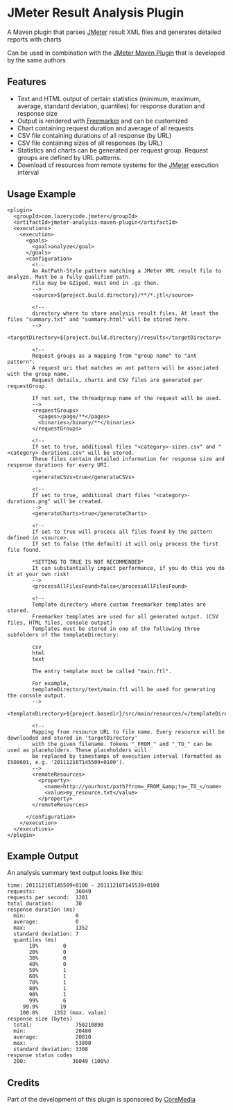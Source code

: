 JMeter Result Analysis Plugin
======================

A Maven plugin that parses [JMeter][2] result XML files and generates detailed reports with charts

Can be used in combination with the [JMeter Maven Plugin][1] that is developed by the same authors

Features
--------
* Text and HTML output of certain statistics (minimum, maximum, average, standard deviation, quantiles) for response duration and response size
* Output is rendered with [Freemarker][4] and can be customized
* Chart containing request duration and average of all requests
* CSV file containing durations of all response (by URL)
* CSV file containing sizes of all responses (by URL)
* Statistics and charts can be generated per request group. Request groups are defined by URL patterns.
* Download of resources from remote systems for the [JMeter][2] execution interval

Usage Example
-------------

    <plugin>
      <groupId>com.lazerycode.jmeter</groupId>
      <artifactId>jmeter-analysis-maven-plugin</artifactId>
      <executions>
        <execution>
          <goals>
            <goal>analyze</goal>
          </goals>
          <configuration>
            <!--
            An AntPath-Style pattern matching a JMeter XML result file to analyze. Must be a fully qualified path.
            File may be GZiped, must end in .gz then.
            -->
            <source>${project.build.directory}/**/*.jtl</source>

            <!--
            directory where to store analysis result files. At least the files "summary.txt" and "summary.html" will be stored here.
            -->
            <targetDirectory>${project.build.directory}/results</targetDirectory>

            <!--
            Request groups as a mapping from "group name" to "ant pattern".
            A request uri that matches an ant pattern will be associated with the group name.
            Request details, charts and CSV files are generated per requestGroup.

            If not set, the threadgroup name of the request will be used.
            -->
            <requestGroups>
              <pages>/page/**</pages>
              <binaries>/binary/**</binaries>
            </requestGroups>

            <!--
            If set to true, additional files "<category>-sizes.csv" and "<category>-durations.csv" will be stored.
            These files contain detailed information for response size and response durations for every URI.
            -->
            <generateCSVs>true</generateCSVs>

            <!--
            If set to true, additional chart files "<category>-durations.png" will be created.
            -->
            <generateCharts>true</generateCharts>

            <!--
            If set to true will process all files found by the pattern defined in <source>.
            If set to false (the default) it will only process the first file found.

            *SETTING TO TRUE IS NOT RECOMMENDED*
            It can substantially impact performance, if you do this you do it at your own risk!
            -->
            <processAllFilesFound>false</processAllFilesFound>

            <!--
            Template directory where custom freemarker templates are stored.
            Freemarker templates are used for all generated output. (CSV files, HTML files, console output)
            Templates must be stored in one of the following three subfolders of the templateDirectory:

            csv
            html
            text

            The entry template must be called "main.ftl".

            For example,
            templateDirectory/text/main.ftl will be used for generating the console output.
            -->
            <templateDirectory>${project.basedir}/src/main/resources/</templateDirectory>

            <!--
            Mapping from resource URL to file name. Every resource will be downloaded and stored in 'targetDirectory'
            with the given filename. Tokens "_FROM_" and "_TO_" can be used as placeholders. These placeholders will
            be replaced by timestamps of execution interval (formatted as ISO8601, e.g. '20111216T145509+0100').
            -->
            <remoteResources>
              <property>
                <name>http://yourhost/path?from=_FROM_&amp;to=_TO_</name>
                <value>my_resource.txt</value>
              </property>
            </remoteResources>

          </configuration>
        </execution>
      </executions>
    </plugin>

Example Output
--------------
An analysis summary text output looks like this:


    time: 20111216T145509+0100 - 20111216T145539+0100
    requests:             36049
    requests per second:  1201
    total duration:       30
    response duration (ms)
      min:                0
      average:            0
      max:                1352
      standard deviation: 7
      quantiles (ms)
           10%        0
           20%        0
           30%        0
           40%        0
           50%        1
           60%        1
           70%        1
           80%        1
           90%        1
           99%        6
         99.9%       19
        100.0%     1352 (max. value)
    response size (bytes)
      total:              750210890
      min:                20480
      average:            20810
      max:                53890
      standard deviation: 3308
    response status codes
      200:               36049 (100%)

Credits
--------------

Part of the development of this plugin is sponsored by [CoreMedia][3]

[1]:    http://jmeter.lazerycode.com                                "JMeter Maven Plugin"
[2]:    http://jakarta.apache.org/jmeter/                           "JMeter"
[3]:    http://www.coremedia.com                                    "CoreMedia AG"
[4]:    http://freemarker.sourceforge.net/                          "Freemarker"
